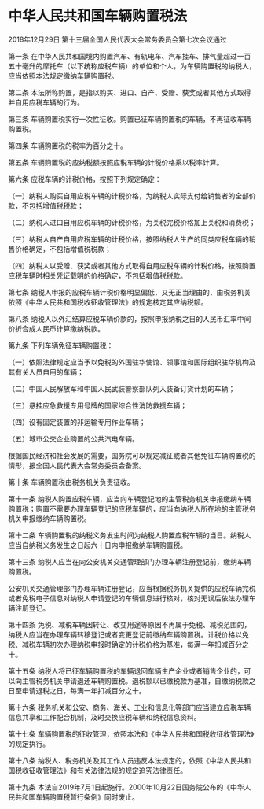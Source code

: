 # 中华人民共和国车辆购置税法

2018年12月29日 第十三届全国人民代表大会常务委员会第七次会议通过



第一条 在中华人民共和国境内购置汽车、有轨电车、汽车挂车、排气量超过一百五十毫升的摩托车（以下统称应税车辆）的单位和个人，为车辆购置税的纳税人，应当依照本法规定缴纳车辆购置税。

第二条 本法所称购置，是指以购买、进口、自产、受赠、获奖或者其他方式取得并自用应税车辆的行为。

第三条 车辆购置税实行一次性征收。购置已征车辆购置税的车辆，不再征收车辆购置税。

第四条 车辆购置税的税率为百分之十。

第五条 车辆购置税的应纳税额按照应税车辆的计税价格乘以税率计算。

第六条 应税车辆的计税价格，按照下列规定确定：

（一）纳税人购买自用应税车辆的计税价格，为纳税人实际支付给销售者的全部价款，不包括增值税税款；

（二）纳税人进口自用应税车辆的计税价格，为关税完税价格加上关税和消费税；

（三）纳税人自产自用应税车辆的计税价格，按照纳税人生产的同类应税车辆的销售价格确定，不包括增值税税款；

（四）纳税人以受赠、获奖或者其他方式取得自用应税车辆的计税价格，按照购置应税车辆时相关凭证载明的价格确定，不包括增值税税款。

第七条 纳税人申报的应税车辆计税价格明显偏低，又无正当理由的，由税务机关依照《中华人民共和国税收征收管理法》的规定核定其应纳税额。

第八条 纳税人以外汇结算应税车辆价款的，按照申报纳税之日的人民币汇率中间价折合成人民币计算缴纳税款。

第九条 下列车辆免征车辆购置税：

（一）依照法律规定应当予以免税的外国驻华使馆、领事馆和国际组织驻华机构及其有关人员自用的车辆；

（二）中国人民解放军和中国人民武装警察部队列入装备订货计划的车辆；

（三）悬挂应急救援专用号牌的国家综合性消防救援车辆；

（四）设有固定装置的非运输专用作业车辆；

（五）城市公交企业购置的公共汽电车辆。

根据国民经济和社会发展的需要，国务院可以规定减征或者其他免征车辆购置税的情形，报全国人民代表大会常务委员会备案。

第十条 车辆购置税由税务机关负责征收。

第十一条 纳税人购置应税车辆，应当向车辆登记地的主管税务机关申报缴纳车辆购置税；购置不需要办理车辆登记的应税车辆的，应当向纳税人所在地的主管税务机关申报缴纳车辆购置税。

第十二条 车辆购置税的纳税义务发生时间为纳税人购置应税车辆的当日。纳税人应当自纳税义务发生之日起六十日内申报缴纳车辆购置税。

第十三条 纳税人应当在向公安机关交通管理部门办理车辆注册登记前，缴纳车辆购置税。

公安机关交通管理部门办理车辆注册登记，应当根据税务机关提供的应税车辆完税或者免税电子信息对纳税人申请登记的车辆信息进行核对，核对无误后依法办理车辆注册登记。

第十四条 免税、减税车辆因转让、改变用途等原因不再属于免税、减税范围的，纳税人应当在办理车辆转移登记或者变更登记前缴纳车辆购置税。计税价格以免税、减税车辆初次办理纳税申报时确定的计税价格为基准，每满一年扣减百分之十。

第十五条 纳税人将已征车辆购置税的车辆退回车辆生产企业或者销售企业的，可以向主管税务机关申请退还车辆购置税。退税额以已缴税款为基准，自缴纳税款之日至申请退税之日，每满一年扣减百分之十。

第十六条 税务机关和公安、商务、海关、工业和信息化等部门应当建立应税车辆信息共享和工作配合机制，及时交换应税车辆和纳税信息资料。

第十七条 车辆购置税的征收管理，依照本法和《中华人民共和国税收征收管理法》的规定执行。

第十八条 纳税人、税务机关及其工作人员违反本法规定的，依照《中华人民共和国税收征收管理法》和有关法律法规的规定追究法律责任。

第十九条 本法自2019年7月1日起施行。2000年10月22日国务院公布的《中华人民共和国车辆购置税暂行条例》同时废止。